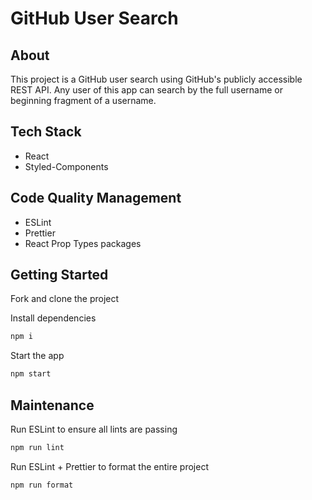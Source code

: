 # GitHub User Search

## About
This project is a GitHub user search using GitHub's publicly accessible REST API. 
Any user of this app can search by the full username or beginning fragment of a username.

## Tech Stack
* React
* Styled-Components

## Code Quality Management
* ESLint
* Prettier
* React Prop Types packages

## Getting Started
Fork and clone the project

Install dependencies
```bash
npm i
```

Start the app
```bash
npm start
```

## Maintenance
Run ESLint to ensure all lints are passing
```bash
npm run lint
```

Run ESLint + Prettier to format the entire project
```bash
npm run format
```